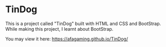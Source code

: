 # TinDog
This is a project called "TinDog" built with HTML and CSS and BootStrap. While making this project, I learnt about BootStrap.

You may view it here: https://afagaming.github.io/TinDog/
